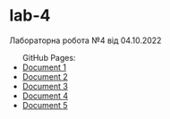 # lab-4
Лабораторна робота №4 від 04.10.2022
<ul>GitHub Pages:<br>
    <li><a href="https://yavorskui.github.io/lab-4/document1.html">Document 1</a></li>
    <li><a href="https://yavorskui.github.io/lab-4/document2.html">Document 2</a></li>
    <li><a href="https://yavorskui.github.io/lab-4/document3.html">Document 3</a></li>
    <li><a href="https://yavorskui.github.io/lab-4/document4.html">Document 4</a></li>
    <li><a href="https://yavorskui.github.io/lab-4/document5.html">Document 5</a></li>
</ul>
